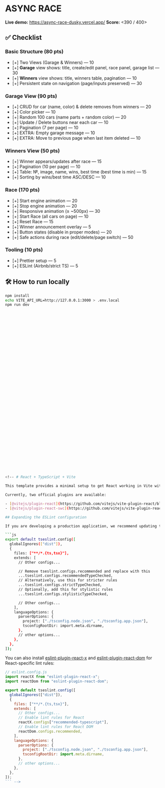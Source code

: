 # ASYNC RACE

**Live demo:** https://async-race-dusky.vercel.app/
**Score:** <390 / 400>



## ✅ Checklist

### Basic Structure (80 pts)
- [+] Two Views (Garage & Winners) — 10
- [+] **Garage** view shows: title, create/edit panel, race panel, garage list — 30
- [+] **Winners** view shows: title, winners table, pagination — 10
- [+] Persistent state on navigation (page/inputs preserved) — 30

### Garage View (90 pts)
- [+] CRUD for car (name, color) & delete removes from winners — 20
- [+] Color picker — 10
- [+] Random 100 cars (name parts + random color) — 20
- [+] Update / Delete buttons near each car — 10
- [+] Pagination (7 per page) — 10
- [+] EXTRA: Empty garage message — 10
- [+] EXTRA: Move to previous page when last item deleted — 10

### Winners View (50 pts)
- [+] Winner appears/updates after race — 15
- [+] Pagination (10 per page) — 10
- [+] Table: №, image, name, wins, best time (best time is min) — 15
- [+] Sorting by wins/best time ASC/DESC — 10

### Race (170 pts)
- [+] Start engine animation — 20
- [+] Stop engine animation — 20
- [+] Responsive animation (≥ ~500px) — 30
- [+] Start Race (all cars on page) — 10
- [+] Reset Race — 15
- [+] Winner announcement overlay — 5
- [+] Button states (disable in proper modes) — 20
- [+] Safe actions during race (edit/delete/page switch) — 50

### Tooling (10 pts)
- [+] Prettier setup — 5
- [+] ESLint (Airbnb/strict TS) — 5




## 🛠 How to run locally

```bash
npm install
echo VITE_API_URL=http://127.0.0.1:3000 > .env.local
npm run dev







































<!-- # React + TypeScript + Vite

This template provides a minimal setup to get React working in Vite with HMR and some ESLint rules.

Currently, two official plugins are available:

- [@vitejs/plugin-react](https://github.com/vitejs/vite-plugin-react/blob/main/packages/plugin-react) uses [Babel](https://babeljs.io/) for Fast Refresh
- [@vitejs/plugin-react-swc](https://github.com/vitejs/vite-plugin-react/blob/main/packages/plugin-react-swc) uses [SWC](https://swc.rs/) for Fast Refresh

## Expanding the ESLint configuration

If you are developing a production application, we recommend updating the configuration to enable type-aware lint rules:

```js
export default tseslint.config([
  globalIgnores(["dist"]),
  {
    files: ["**/*.{ts,tsx}"],
    extends: [
      // Other configs...

      // Remove tseslint.configs.recommended and replace with this
      ...tseslint.configs.recommendedTypeChecked,
      // Alternatively, use this for stricter rules
      ...tseslint.configs.strictTypeChecked,
      // Optionally, add this for stylistic rules
      ...tseslint.configs.stylisticTypeChecked,

      // Other configs...
    ],
    languageOptions: {
      parserOptions: {
        project: ["./tsconfig.node.json", "./tsconfig.app.json"],
        tsconfigRootDir: import.meta.dirname,
      },
      // other options...
    },
  },
]);
```

You can also install [eslint-plugin-react-x](https://github.com/Rel1cx/eslint-react/tree/main/packages/plugins/eslint-plugin-react-x) and [eslint-plugin-react-dom](https://github.com/Rel1cx/eslint-react/tree/main/packages/plugins/eslint-plugin-react-dom) for React-specific lint rules:

```js
// eslint.config.js
import reactX from "eslint-plugin-react-x";
import reactDom from "eslint-plugin-react-dom";

export default tseslint.config([
  globalIgnores(["dist"]),
  {
    files: ["**/*.{ts,tsx}"],
    extends: [
      // Other configs...
      // Enable lint rules for React
      reactX.configs["recommended-typescript"],
      // Enable lint rules for React DOM
      reactDom.configs.recommended,
    ],
    languageOptions: {
      parserOptions: {
        project: ["./tsconfig.node.json", "./tsconfig.app.json"],
        tsconfigRootDir: import.meta.dirname,
      },
      // other options...
    },
  },
]);
``` -->
